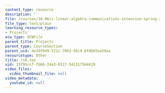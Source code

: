 ```yaml
---
content_type: resource
description: ''
file: /courses/18-06ci-linear-algebra-communications-intensive-spring-2004/33f95ccffb6624a38317541317564419_rs6.tex
file_type: text/plain
learning_resource_types:
- Projects
ocw_type: OCWFile
parent_title: Projects
parent_type: CourseSection
parent_uid: de3df049-521c-7063-56c9-8fdb65ea58aa
resourcetype: Other
title: rs6.tex
uid: 33f95ccf-fb66-24a3-8317-541317564419
video_files:
  video_thumbnail_file: null
video_metadata:
  youtube_id: null
---
```

